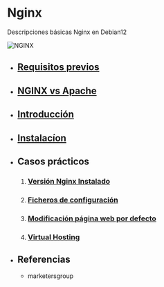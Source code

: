 # Nginx
Descripciones básicas Nginx en Debian12

![NGINX](https://extassisnetwork.com/tutoriales/wp-content/uploads/Comandos-de-Nginx-que-usted-debe-saber.jpg)

* ## [**Requisitos previos**](requisito.md)
* ## [**NGINX vs Apache**](diferencias.md)
* ## [**Introducción**](introduccion.md)
* ## [**Instalacíon**](instalacion.md)
* ## **Casos prácticos**
    1. ### [Versión Nginx Instalado](version.md)
    2. ### [Ficheros de configuración](ficheros_configuracion.md)
    3. ### [Modificación página web por defecto](modificación.md)
    4. ### [Virtual Hosting](virtual.md)
* ## **Referencias**
    * marketersgroup


